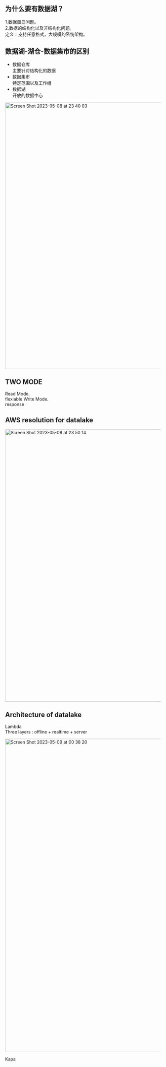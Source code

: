 ## 为什么要有数据湖？
1.数据孤岛问题。  
2.数据的结构化以及非结构化问题。  
定义：支持任意格式，大规模的系统架构。  

## 数据湖-湖仓-数据集市的区别
- 数据仓库  
主要针对结构化的数据
- 数据集市  
特定范围以及工作组
- 数据湖  
开放的数据中心

<img width="859" alt="Screen Shot 2023-05-08 at 23 40 03" src="https://user-images.githubusercontent.com/96334838/236867857-27701d9c-9ea0-464b-a1c7-24745a4294f7.png">

## TWO MODE 
Read Mode.  
flexiable
Write Mode.  
response

## AWS resolution for datalake
<img width="878" alt="Screen Shot 2023-05-08 at 23 50 14" src="https://user-images.githubusercontent.com/96334838/236870162-461e109d-9fd8-4a1b-af0e-151813e798bb.png">

## Architecture of datalake 
Lambda  
Three layers : offline + realtime + server

<img width="1010" alt="Screen Shot 2023-05-09 at 00 38 20" src="https://user-images.githubusercontent.com/96334838/236880392-57151e89-2dd3-42e3-83d0-81f2d064e8ba.png">


Kapa
